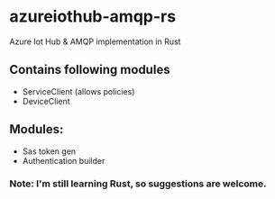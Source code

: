 # azureiothub-amqp-rs
Azure Iot Hub &amp; AMQP implementation in Rust
## Contains following modules
* ServiceClient (allows policies)
* DeviceClient
## Modules:
* Sas token gen
* Authentication builder

### Note: I'm still learning Rust, so suggestions are welcome.